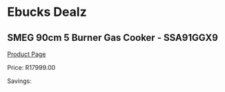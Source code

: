 
# Ebucks Dealz
## SMEG 90cm 5 Burner Gas Cooker - SSA91GGX9
[Product Page](https://www.ebucks.com/web/shop/productSelected.do?prodId=894852457&catId=704989856)

Price: R17999.00

Savings: 


	